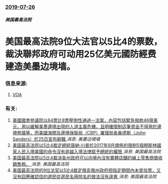 ### [2019-07-26](/news/2019/07/26/index.md)

##### 美国最高法院
# 美国最高法院9位大法官以5比4的票数，裁決聯邦政府可动用25亿美元國防經费建造美墨边境墙。 




### 信息来源:

1. [VOA](https://www.voanews.com/usa/supreme-court-trump-can-use-pentagon-funds-border-wall)

### 有关:

1. [ 美國國會參議院以84票比8票壓倒性通過一法案，內容包括緊急撥款46億美元，用以緩解美墨邊境出現的人道主義危機，且明確限制這筆資金不得用於邊境修牆等，而美國海關及邊境保衞局（CBP）署理局長桑德斯（John Sanders）於25日宣布辭職 ](/news/2019/06/26/美國國會參議院以84票比8票壓倒性通過一法案-內容包括緊急撥款46億美元-用以緩解美墨邊境出現的人道主義危機-且明確限.md) _消息: 美墨边境墙_
2. [美国最高法院以5比4裁定總統唐納·川普於2017年9月頒佈的限制5個穆斯林國家人民入境美國的命令沒有逾越入境法律賦予總統的權限 ](/news/2018/06/26/美国最高法院以5比4裁定總統唐納-川普於2017年9月頒佈的限制5個穆斯林國家人民入境美國的命令沒有逾越入境法律賦予總統.md) _消息: 美国最高法院_
3. [美国最高法院以5比4裁決各州政府可以向境內沒有實體店舖的線上零售商徵收銷售稅。 ](/news/2018/06/21/美国最高法院以5比4裁決各州政府可以向境內沒有實體店舖的線上零售商徵收銷售稅.md) _消息: 美国最高法院_
4. [美国最高法院的9位法官以5比4裁定俄亥俄州政府把指定期間內未曾投票，又沒有回應確認信的選民從選民名冊除名的做法沒有違憲 ](/news/2018/06/11/美国最高法院的9位法官以5比4裁定俄亥俄州政府把指定期間內未曾投票-又沒有回應確認信的選民從選民名冊除名的做法沒有違憲.md) _消息: 美国最高法院_
